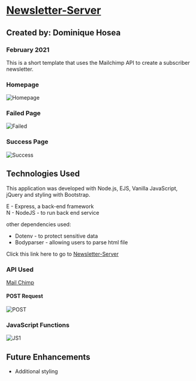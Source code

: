 # [Newsletter-Server](https://newsletter-hoseacodes.herokuapp.com/)

## Created by: Dominique Hosea

### February 2021
This is a short template that uses the Mailchimp API to create a subscriber newsletter.

### Homepage
![Homepage](https://i.imgur.com/VvcnvPu.png)

### Failed Page
![Failed](https://i.imgur.com/QgAM8TQ.png)

### Success Page
![Success](https://i.imgur.com/z0YWDVb.png)

## Technologies Used

This application was developed with Node.js, EJS, Vanilla JavaScript, jQuery and styling with Bootstrap.

E - Express, a back-end framework  
N - NodeJS - to run back end service

other dependencies used:

- Dotenv - to protect sensitive data
- Bodyparser - allowing users to parse html file 

Click this link here to go to [Newsletter-Server](https://newsletter-hoseacodes.herokuapp.com/)

### API Used

[Mail Chimp](https://mailchimp.com/developer/marketing/docs/fundamentals/)

#### POST Request

![POST](https://i.imgur.com/BHDdwwa.png)

### JavaScript Functions
![JS1](https://i.imgur.com/omdKaeG.png)

## Future Enhancements

- Additional styling
